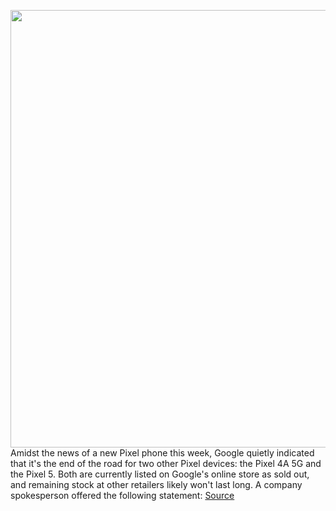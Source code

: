 <img src='https://cdn.vox-cdn.com/thumbor/ZMiAB_hci7C1FRxfTsF1WwXX6aI=/0x0:2040x1360/1200x800/filters:focal(857x517:1183x843)/cdn.vox-cdn.com/uploads/chorus_image/image/69755978/akrales_201012_4137_0010.0.0.jpg' width='700px' /><br/>
Amidst the news of a new Pixel phone this week, Google quietly indicated that it's the end of the road for two other Pixel devices: the Pixel 4A 5G and the Pixel 5. Both are currently listed on Google's online store as sold out, and remaining stock at other retailers likely won't last long. A company spokesperson offered the following statement:
<a href='https://www.theverge.com/2021/8/20/22634926/google-pixel-5-discontinued'> Source <a/>